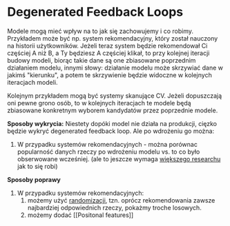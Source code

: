 # Degenerated Feedback Loops
Modele mogą mieć wpływ na to jak się zachowujemy i co robimy. Przykładem może być np. system rekomendacyjny, który został nauczony na historii użytkowników. Jeżeli teraz system będzie rekomendował Ci częściej A niż B, a Ty będziesz A częściej klikał, to przy kolejnej iteracji budowy modeli, biorąc takie dane są one zbiasowane poprzednim działaniem modelu, innymi słowy: działanie modelu może skrzywiać dane w jakimś "kierunku", a potem te skrzywienie będzie widoczne w kolejnych iteracjach modeli.

Kolejnym przykładem mogą być systemy skanujące CV. Jeżeli dopuszczają oni pewne grono osób, to w kolejnych iteracjach te modele będą zbiasowane konkretnym wyborem kandydatów przez poprzednie modele.

**Sposoby wykrycia:**
Niestety dopóki model nie działa na produkcji, cięzko będzie wykryć degenerated feedback loop. Ale po wdrożeniu go można:
1. W przypadku systemów rekomendacyjnych - można porównac popularność danych rzeczy po wdrożeniu modelu vs. to co było obserwowane wcześniej. (ale to jeszcze wymaga [większego researchu](https://arxiv.org/abs/2111.09963) jak to się robi)

**Sposoby poprawy**
1. W przypadku systemów rekomendacyjnych:
   1) możemy użyć [randomizacji](https://ieeexplore.ieee.org/document/5680904), tzn. oprócz rekomendowania zawsze najbardziej odpowiednich rzeczy, pokażmy troche losowych.
    2) możemy dodać [[Positonal features]] 